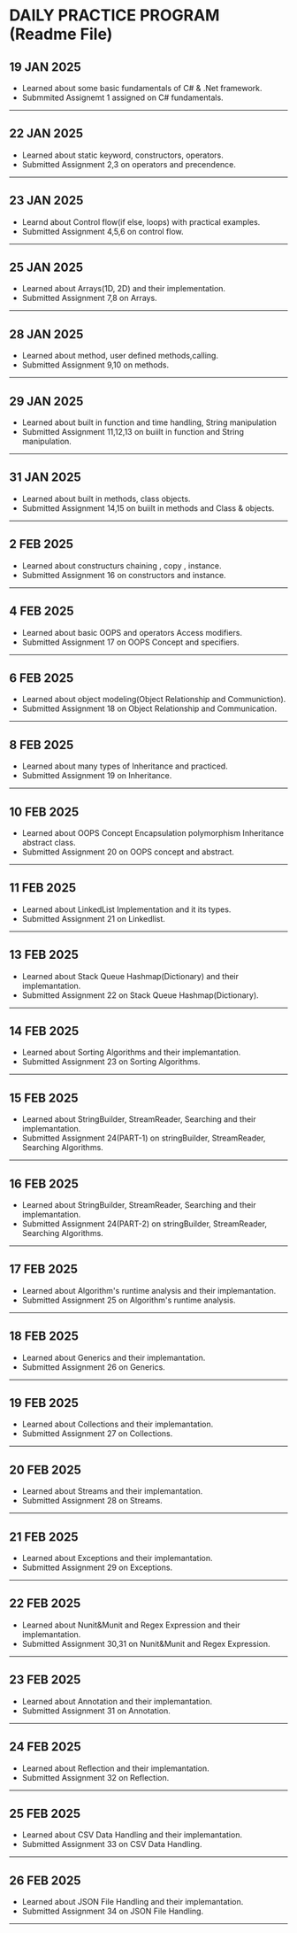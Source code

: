 # DAILY PRACTICE PROGRAM (Readme File)
## 19 JAN 2025
- Learned about some basic fundamentals of C# & .Net framework.
- Submmited Assignemt 1 assigned on C# fundamentals.
---
## 22 JAN 2025
- Learned about static keyword, constructors, operators.
- Submitted Assignment 2,3 on operators and precendence.
---
## 23 JAN 2025
- Learnd about Control flow(if else, loops) with practical examples.
- Submitted Assignment 4,5,6 on control flow.
---
## 25 JAN 2025
- Learned about Arrays(1D, 2D) and their implementation.
- Submitted Assignment 7,8 on Arrays.
---
## 28 JAN 2025
- Learned about method, user defined methods,calling.
- Submitted Assignment 9,10 on methods.
---
## 29 JAN 2025
- Learned about built in function and time handling, String manipulation
- Submitted Assignment 11,12,13 on buiilt in function and String manipulation.
---
## 31 JAN 2025
- Learned about built in methods, class objects.
- Submitted Assignment 14,15 on buiilt in methods and Class & objects.
---
## 2 FEB 2025 
- Learned about constructurs chaining , copy , instance.
- Submitted Assignment 16 on constructors and instance.
---
## 4 FEB 2025  
- Learned about basic OOPS and operators Access modifiers.
- Submitted Assignment 17 on OOPS Concept and specifiers.
---
## 6 FEB 2025
- Learned about object modeling(Object Relationship and Communiction).
- Submitted Assignment 18 on Object Relationship and Communication.
---
## 8 FEB 2025
- Learned about many types of Inheritance and practiced.
- Submitted Assignment 19 on Inheritance.
---
## 10 FEB 2025
- Learned about OOPS Concept Encapsulation polymorphism Inheritance abstract class.
- Submitted Assignment 20 on OOPS concept and abstract.
---
## 11 FEB 2025
- Learned about LinkedList Implementation and it its types.
- Submitted Assignment 21 on Linkedlist.
---
## 13 FEB 2025
- Learned about Stack Queue Hashmap(Dictionary) and their implemantation.
- Submitted Assignment 22 on Stack Queue Hashmap(Dictionary).
---
## 14 FEB 2025
- Learned about Sorting Algorithms and their implemantation.
- Submitted Assignment 23 on Sorting Algorithms.
---
## 15 FEB 2025
- Learned about StringBuilder, StreamReader, Searching and their implemantation.
- Submitted Assignment 24(PART-1) on stringBuilder, StreamReader, Searching Algorithms.
---
## 16 FEB 2025
- Learned about StringBuilder, StreamReader, Searching and their implemantation.
- Submitted Assignment 24(PART-2) on stringBuilder, StreamReader, Searching Algorithms.
---
## 17 FEB 2025
- Learned about Algorithm's runtime analysis and their implemantation.
- Submitted Assignment 25 on Algorithm's runtime analysis.
---
## 18 FEB 2025
- Learned about Generics and their implemantation.
- Submitted Assignment 26 on Generics.
---
## 19 FEB 2025
- Learned about Collections and their implemantation.
- Submitted Assignment 27 on Collections.
---
## 20 FEB 2025
- Learned about Streams and their implemantation.
- Submitted Assignment 28 on Streams.
---
## 21 FEB 2025
- Learned about Exceptions and their implemantation.
- Submitted Assignment 29 on Exceptions.
---
## 22 FEB 2025
- Learned about Nunit&Munit and Regex Expression and their implemantation.
- Submitted Assignment 30,31 on Nunit&Munit and Regex Expression.
---
## 23 FEB 2025
- Learned about Annotation and their implemantation.
- Submitted Assignment 31 on Annotation.
---
## 24 FEB 2025
- Learned about  Reflection and their implemantation.
- Submitted Assignment 32 on Reflection.
---
## 25 FEB 2025
- Learned about  CSV Data Handling and their implemantation.
- Submitted Assignment 33 on CSV Data Handling.
---
## 26 FEB 2025
- Learned about JSON File Handling and their implemantation.
- Submitted Assignment 34 on JSON File Handling.
---
